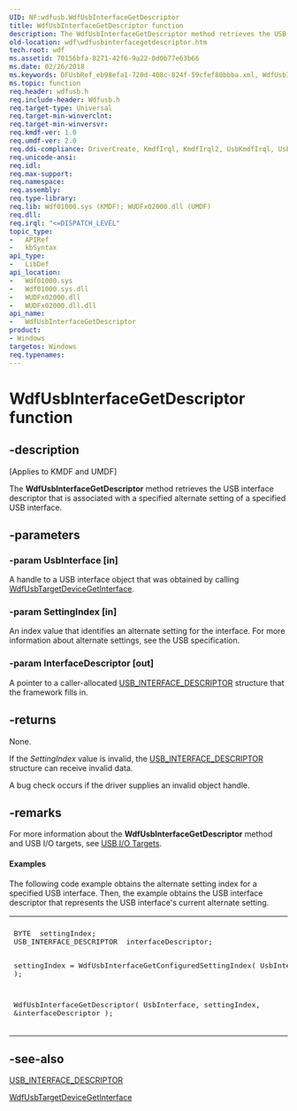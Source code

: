 ```yaml
---
UID: NF:wdfusb.WdfUsbInterfaceGetDescriptor
title: WdfUsbInterfaceGetDescriptor function
description: The WdfUsbInterfaceGetDescriptor method retrieves the USB interface descriptor that is associated with a specified alternate setting of a specified USB interface.
old-location: wdf\wdfusbinterfacegetdescriptor.htm
tech.root: wdf
ms.assetid: 70156bfa-8271-42f6-9a22-0d0b77e63b66
ms.date: 02/26/2018
ms.keywords: DFUsbRef_eb98efa1-720d-408c-824f-59cfef80bbba.xml, WdfUsbInterfaceGetDescriptor, WdfUsbInterfaceGetDescriptor method, kmdf.wdfusbinterfacegetdescriptor, wdf.wdfusbinterfacegetdescriptor, wdfusb/WdfUsbInterfaceGetDescriptor
ms.topic: function
req.header: wdfusb.h
req.include-header: Wdfusb.h
req.target-type: Universal
req.target-min-winverclnt: 
req.target-min-winversvr: 
req.kmdf-ver: 1.0
req.umdf-ver: 2.0
req.ddi-compliance: DriverCreate, KmdfIrql, KmdfIrql2, UsbKmdfIrql, UsbKmdfIrql2
req.unicode-ansi: 
req.idl: 
req.max-support: 
req.namespace: 
req.assembly: 
req.type-library: 
req.lib: Wdf01000.sys (KMDF); WUDFx02000.dll (UMDF)
req.dll: 
req.irql: "<=DISPATCH_LEVEL"
topic_type:
-	APIRef
-	kbSyntax
api_type:
-	LibDef
api_location:
-	Wdf01000.sys
-	Wdf01000.sys.dll
-	WUDFx02000.dll
-	WUDFx02000.dll.dll
api_name:
-	WdfUsbInterfaceGetDescriptor
product:
- Windows
targetos: Windows
req.typenames: 
---
```


# WdfUsbInterfaceGetDescriptor function


## -description


<p class="CCE_Message">[Applies to KMDF and UMDF]</p>

The <b>WdfUsbInterfaceGetDescriptor</b> method retrieves the USB interface descriptor that is associated with a specified alternate setting of a specified USB interface.


## -parameters




### -param UsbInterface [in]

A handle to a USB interface object that was obtained by calling <a href="https://msdn.microsoft.com/library/windows/hardware/ff550092">WdfUsbTargetDeviceGetInterface</a>. 


### -param SettingIndex [in]

An index value that identifies an alternate setting for the interface. For more information about alternate settings, see the USB specification.


### -param InterfaceDescriptor [out]

A pointer to a caller-allocated <a href="https://msdn.microsoft.com/library/windows/hardware/ff540065">USB_INTERFACE_DESCRIPTOR</a> structure that the framework fills in.


## -returns



None. 

If the <i>SettingIndex</i> value is invalid, the <a href="https://msdn.microsoft.com/library/windows/hardware/ff540065">USB_INTERFACE_DESCRIPTOR</a> structure can receive invalid data. 

A bug check occurs if the driver supplies an invalid object handle.






## -remarks



For more information about the <b>WdfUsbInterfaceGetDescriptor</b> method and USB I/O targets, see <a href="https://msdn.microsoft.com/195c0f4b-7f33-428a-8de7-32643ad854c6">USB I/O Targets</a>.


#### Examples

The following code example obtains the alternate setting index for a specified USB interface. Then, the example obtains the USB interface descriptor that represents the USB interface's current alternate setting.

<div class="code"><span codelanguage=""><table>
<tr>
<th></th>
</tr>
<tr>
<td>
<pre>BYTE  settingIndex;
USB_INTERFACE_DESCRIPTOR  interfaceDescriptor;

settingIndex = WdfUsbInterfaceGetConfiguredSettingIndex(
                             UsbInterface
                             );

WdfUsbInterfaceGetDescriptor(
                             UsbInterface,
                             settingIndex,
                             &amp;interfaceDescriptor
                             );</pre>
</td>
</tr>
</table></span></div>



## -see-also




<a href="https://msdn.microsoft.com/library/windows/hardware/ff540065">USB_INTERFACE_DESCRIPTOR</a>



<a href="https://msdn.microsoft.com/library/windows/hardware/ff550092">WdfUsbTargetDeviceGetInterface</a>
 

 

